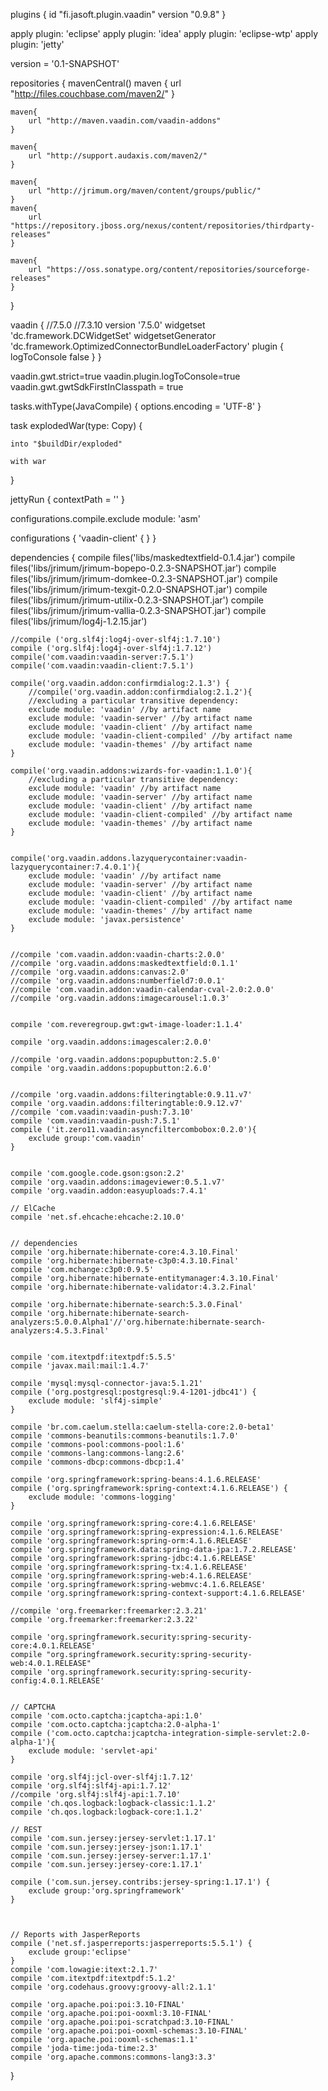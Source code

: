 plugins {
    id "fi.jasoft.plugin.vaadin" version "0.9.8"
}

apply plugin: 'eclipse'
apply plugin: 'idea'
apply plugin: 'eclipse-wtp'
apply plugin: 'jetty'

version = '0.1-SNAPSHOT'

repositories {
    mavenCentral()
    maven {
        url "http://files.couchbase.com/maven2/"
    }
    
    maven{
        url "http://maven.vaadin.com/vaadin-addons"
    }
    
    maven{
        url "http://support.audaxis.com/maven2/"
    }
    
    maven{
        url "http://jrimum.org/maven/content/groups/public/"
    }
    maven{
        url "https://repository.jboss.org/nexus/content/repositories/thirdparty-releases"
    }
    
    maven{
        url "https://oss.sonatype.org/content/repositories/sourceforge-releases"
    }
    
}


vaadin {
    //7.5.0
    //7.3.10
    version '7.5.0'
    widgetset 'dc.framework.DCWidgetSet'
    widgetsetGenerator 'dc.framework.OptimizedConnectorBundleLoaderFactory'
    plugin {
        logToConsole false
    }
}

vaadin.gwt.strict=true
vaadin.plugin.logToConsole=true
vaadin.gwt.gwtSdkFirstInClasspath = true

tasks.withType(JavaCompile) {
    options.encoding = 'UTF-8'
}

task explodedWar(type: Copy) {

    into "$buildDir/exploded"

    with war

}

jettyRun {
    contextPath = ''
}


configurations.compile.exclude module: 'asm'

configurations {
    'vaadin-client' {
    }
}

dependencies {
    compile files('libs/maskedtextfield-0.1.4.jar')
    compile files('libs/jrimum/jrimum-bopepo-0.2.3-SNAPSHOT.jar')
    compile files('libs/jrimum/jrimum-domkee-0.2.3-SNAPSHOT.jar')
    compile files('libs/jrimum/jrimum-texgit-0.2.0-SNAPSHOT.jar')
    compile files('libs/jrimum/jrimum-utilix-0.2.3-SNAPSHOT.jar')
    compile files('libs/jrimum/jrimum-vallia-0.2.3-SNAPSHOT.jar')
    compile files('libs/jrimum/log4j-1.2.15.jar')

    //compile ('org.slf4j:log4j-over-slf4j:1.7.10')
    compile ('org.slf4j:log4j-over-slf4j:1.7.12')
    compile('com.vaadin:vaadin-server:7.5.1')
    compile('com.vaadin:vaadin-client:7.5.1')

    compile('org.vaadin.addon:confirmdialog:2.1.3') {
        //compile('org.vaadin.addon:confirmdialog:2.1.2'){
        //excluding a particular transitive dependency:
        exclude module: 'vaadin' //by artifact name
        exclude module: 'vaadin-server' //by artifact name
        exclude module: 'vaadin-client' //by artifact name
        exclude module: 'vaadin-client-compiled' //by artifact name
        exclude module: 'vaadin-themes' //by artifact name
    }

    compile('org.vaadin.addons:wizards-for-vaadin:1.1.0'){
        //excluding a particular transitive dependency:
        exclude module: 'vaadin' //by artifact name
        exclude module: 'vaadin-server' //by artifact name
        exclude module: 'vaadin-client' //by artifact name
        exclude module: 'vaadin-client-compiled' //by artifact name
        exclude module: 'vaadin-themes' //by artifact name
    }


    compile('org.vaadin.addons.lazyquerycontainer:vaadin-lazyquerycontainer:7.4.0.1'){
        exclude module: 'vaadin' //by artifact name
        exclude module: 'vaadin-server' //by artifact name
        exclude module: 'vaadin-client' //by artifact name
        exclude module: 'vaadin-client-compiled' //by artifact name
        exclude module: 'vaadin-themes' //by artifact name
        exclude module: 'javax.persistence'
    }


    //compile 'com.vaadin.addon:vaadin-charts:2.0.0'
    //compile 'org.vaadin.addons:maskedtextfield:0.1.1'
    //compile 'org.vaadin.addons:canvas:2.0'
    //compile 'org.vaadin.addons:numberfield7:0.0.1'
    //compile 'com.vaadin.addon:vaadin-calendar-cval-2.0:2.0.0'
    //compile 'org.vaadin.addons:imagecarousel:1.0.3'


    compile 'com.reveregroup.gwt:gwt-image-loader:1.1.4'

    compile 'org.vaadin.addons:imagescaler:2.0.0'

    //compile 'org.vaadin.addons:popupbutton:2.5.0'
    compile 'org.vaadin.addons:popupbutton:2.6.0'


    //compile 'org.vaadin.addons:filteringtable:0.9.11.v7'
    compile 'org.vaadin.addons:filteringtable:0.9.12.v7'
    //compile 'com.vaadin:vaadin-push:7.3.10'
    compile 'com.vaadin:vaadin-push:7.5.1'
    compile ('it.zero11.vaadin:asyncfiltercombobox:0.2.0'){
        exclude group:'com.vaadin'
    }


    compile 'com.google.code.gson:gson:2.2'
    compile 'org.vaadin.addons:imageviewer:0.5.1.v7'
    compile 'org.vaadin.addon:easyuploads:7.4.1'

    // ElCache
    compile 'net.sf.ehcache:ehcache:2.10.0'


    // dependencies
    compile 'org.hibernate:hibernate-core:4.3.10.Final'
    compile 'org.hibernate:hibernate-c3p0:4.3.10.Final'
    compile 'com.mchange:c3p0:0.9.5'
    compile 'org.hibernate:hibernate-entitymanager:4.3.10.Final'
    compile 'org.hibernate:hibernate-validator:4.3.2.Final'

    compile 'org.hibernate:hibernate-search:5.3.0.Final'
    compile 'org.hibernate:hibernate-search-analyzers:5.0.0.Alpha1'//'org.hibernate:hibernate-search-analyzers:4.5.3.Final'


    compile 'com.itextpdf:itextpdf:5.5.5'
    compile 'javax.mail:mail:1.4.7'

    compile 'mysql:mysql-connector-java:5.1.21'
    compile ('org.postgresql:postgresql:9.4-1201-jdbc41') {
        exclude module: 'slf4j-simple'
    }

    compile 'br.com.caelum.stella:caelum-stella-core:2.0-beta1'
    compile 'commons-beanutils:commons-beanutils:1.7.0'
    compile 'commons-pool:commons-pool:1.6'
    compile 'commons-lang:commons-lang:2.6'
    compile 'commons-dbcp:commons-dbcp:1.4'

    compile 'org.springframework:spring-beans:4.1.6.RELEASE'
    compile ('org.springframework:spring-context:4.1.6.RELEASE') {
        exclude module: 'commons-logging'
    }

    compile 'org.springframework:spring-core:4.1.6.RELEASE'
    compile 'org.springframework:spring-expression:4.1.6.RELEASE'
    compile 'org.springframework:spring-orm:4.1.6.RELEASE'
    compile 'org.springframework.data:spring-data-jpa:1.7.2.RELEASE'
    compile 'org.springframework:spring-jdbc:4.1.6.RELEASE'
    compile 'org.springframework:spring-tx:4.1.6.RELEASE'
    compile 'org.springframework:spring-web:4.1.6.RELEASE'
    compile 'org.springframework:spring-webmvc:4.1.6.RELEASE'
    compile 'org.springframework:spring-context-support:4.1.6.RELEASE'

    //compile 'org.freemarker:freemarker:2.3.21'
    compile 'org.freemarker:freemarker:2.3.22'

    compile 'org.springframework.security:spring-security-core:4.0.1.RELEASE'
    compile "org.springframework.security:spring-security-web:4.0.1.RELEASE"
    compile 'org.springframework.security:spring-security-config:4.0.1.RELEASE'


    // CAPTCHA
    compile 'com.octo.captcha:jcaptcha-api:1.0'
    compile 'com.octo.captcha:jcaptcha:2.0-alpha-1'
    compile ('com.octo.captcha:jcaptcha-integration-simple-servlet:2.0-alpha-1'){
        exclude module: 'servlet-api'
    }

    compile 'org.slf4j:jcl-over-slf4j:1.7.12'
    compile 'org.slf4j:slf4j-api:1.7.12'
    //compile 'org.slf4j:slf4j-api:1.7.10'
    compile 'ch.qos.logback:logback-classic:1.1.2'
    compile 'ch.qos.logback:logback-core:1.1.2'

    // REST
    compile 'com.sun.jersey:jersey-servlet:1.17.1'
    compile 'com.sun.jersey:jersey-json:1.17.1'
    compile 'com.sun.jersey:jersey-server:1.17.1'
    compile 'com.sun.jersey:jersey-core:1.17.1'

    compile ('com.sun.jersey.contribs:jersey-spring:1.17.1') {
        exclude group:'org.springframework'
    }



    // Reports with JasperReports
    compile ('net.sf.jasperreports:jasperreports:5.5.1') {
        exclude group:'eclipse'
    }
    compile 'com.lowagie:itext:2.1.7'
    compile 'com.itextpdf:itextpdf:5.1.2'
    compile 'org.codehaus.groovy:groovy-all:2.1.1'

    compile 'org.apache.poi:poi:3.10-FINAL'
    compile 'org.apache.poi:poi-ooxml:3.10-FINAL'
    compile 'org.apache.poi:poi-scratchpad:3.10-FINAL'
    compile 'org.apache.poi:poi-ooxml-schemas:3.10-FINAL'
    compile 'org.apache.poi:ooxml-schemas:1.1'
    compile 'joda-time:joda-time:2.3'
    compile 'org.apache.commons:commons-lang3:3.3'

}
